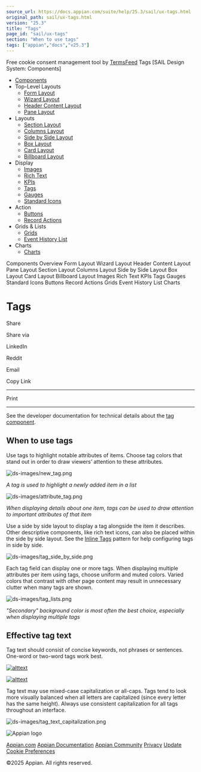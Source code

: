 ```yaml
---
source_url: https://docs.appian.com/suite/help/25.3/sail/ux-tags.html
original_path: sail/ux-tags.html
version: "25.3"
title: "Tags"
page_id: "sail/ux-tags"
section: "When to use tags"
tags: ["appian","docs","v25.3"]
---
```



Free cookie consent management tool by [TermsFeed](https://www.termsfeed.com/) Tags \[SAIL Design System: Components\]

-   [Components](/suite/help/25.3/sail/components.html)
-   Top-Level Layouts
    -   [Form Layout](/suite/help/25.3/sail/ux-form-layout.html)
    -   [Wizard Layout](/suite/help/25.3/sail/ux-wizard-layout.html)
    -   [Header Content Layout](/suite/help/25.3/sail/ux-header-content-layout.html)
    -   [Pane Layout](/suite/help/25.3/sail/ux-pane-layout.html)
-   Layouts
    -   [Section Layout](/suite/help/25.3/sail/ux-section-layout.html)
    -   [Columns Layout](/suite/help/25.3/sail/ux-columns-layout.html)
    -   [Side by Side Layout](/suite/help/25.3/sail/ux-side-by-side-layout.html)
    -   [Box Layout](/suite/help/25.3/sail/ux-box-layout.html)
    -   [Card Layout](/suite/help/25.3/sail/ux-card-layout.html)
    -   [Billboard Layout](/suite/help/25.3/sail/ux-billboard-layout.html)
-   Display
    -   [Images](/suite/help/25.3/sail/ux-images.html)
    -   [Rich Text](/suite/help/25.3/sail/ux-rich-text.html)
    -   [KPIs](/suite/help/25.3/sail/ux-kpi.html)
    -   [Tags](#)
    -   [Gauges](/suite/help/25.3/sail/ux-gauge.html)
    -   [Standard Icons](/suite/help/25.3/sail/ux-styled-icons.html)
-   Action
    -   [Buttons](/suite/help/25.3/sail/ux-buttons.html)
    -   [Record Actions](/suite/help/25.3/sail/ux-record-actions.html)
-   Grids & Lists
    -   [Grids](/suite/help/25.3/sail/ux-grids.html)
    -   [Event History List](/suite/help/25.3/sail/ux-event-history-list.html)
-   Charts
    -   [Charts](/suite/help/25.3/sail/ux-charts.html)

Components Overview Form Layout Wizard Layout Header Content Layout Pane Layout Section Layout Columns Layout Side by Side Layout Box Layout Card Layout Billboard Layout Images Rich Text KPIs Tags Gauges Standard Icons Buttons Record Actions Grids Event History List Charts

# Tags

Share

Share via

LinkedIn

Reddit

Email

Copy Link

* * *

Print

* * *

See the developer documentation for technical details about the [tag component](/suite/help/25.3/Tag_Component.html).

## When to use tags

Use tags to highlight notable attributes of items. Choose tag colors that stand out in order to draw viewers’ attention to these attributes.

![ds-images/new_tag.png](ds-images/new_tag.png)

_A tag is used to highlight a newly added item in a list_

![ds-images/attribute_tag.png](ds-images/attribute_tag.png)

_When displaying details about one item, tags can be used to draw attention to important attributes of that item_

Use a side by side layout to display a tag alongside the item it describes. Other descriptive components, like rich text icons, can also be placed within the side by side layout. See the [Inline Tags](../inline-tags-for-side-by-side-pattern.html) pattern for help configuring tags in side by side.

![ds-images/tag_side_by_side.png](ds-images/tag_side_by_side.png)

Each tag field can display one or more tags. When displaying multiple attributes per item using tags, choose uniform and muted colors. Varied colors that contrast with other page content may result in unnecessary clutter when many tags are shown.

![ds-images/tag_lists.png](ds-images/tag_lists.png)

_"Secondary" background color is most often the best choice, especially when displaying multiple tags_

## Effective tag text

Tag text should consist of concise keywords, not phrases or sentences. One-word or two-word tags work best.

[![alttext](ds-images/tag_text_do.png)](ds-images/tag_text_do.png)

[![alttext](ds-images/tag_text_dont.png)](ds-images/tag_text_dont.png)

Tag text may use mixed-case capitalization or all-caps. Tags tend to look more visually balanced when all letters are capitalized (since every letter has the same height). Always use consistent capitalization for all tags throughout an interface.

![ds-images/tag_text_capitalization.png](ds-images/tag_text_capitalization.png)

![Appian logo](../images/design-sys/logo-appian-white-rebrand.svg)

[Appian.com](https://www.appian.com/) [Appian Documentation](/suite/help/25.3/) [Appian Community](https://community.appian.com) [Privacy](https://appian.com/legal/privacy-information.html) [Update Cookie Preferences](#)
 

©2025 Appian. All rights reserved.